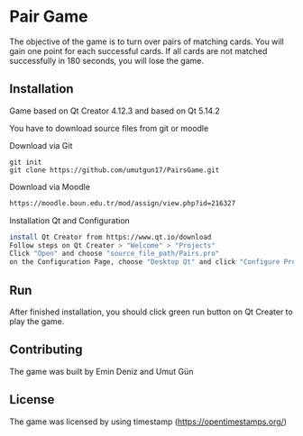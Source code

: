 # Pair Game

The objective of the game is to turn over pairs of matching cards. You will gain one point for each successful cards. If all cards are not matched successfully in 180 seconds, you will lose the game.

## Installation

Game based on Qt Creator 4.12.3 and based on Qt 5.14.2

You have to download source files from git or moodle

Download via Git

```git
git init
git clone https://github.com/umutgun17/PairsGame.git
```

Download via Moodle

```bash
https://moodle.boun.edu.tr/mod/assign/view.php?id=216327
```

Installation Qt and Configuration

```bash
install Qt Creator from https://www.qt.io/download
Follow steps on Qt Creater > "Welcome" > "Projects"
Click "Open" and choose "source_file_path/Pairs.pro"
on the Configuration Page, choose "Desktop Qt" and click "Configure Project"
```

## Run

After finished installation, you should click green run button on Qt Creater to play the game.

## Contributing

The game was built by Emin Deniz and Umut Gün

## License

The game was licensed by using timestamp (https://opentimestamps.org/)
